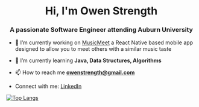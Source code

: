 <h1 align="center">Hi, I'm Owen Strength</h1>
<h3 align="center">A passionate Software Engineer attending Auburn University</h3>


- 🔭 I’m currently working on [MusicMeet](https://github.com/owenstrength/MusicMeet) a React Native based mobile app designed to allow you to meet others with a similar music taste

- 🌱 I’m currently learning **Java, Data Structures, Algorithms**

- 📫 How to reach me **owenstrength@gmail.com**

- Connect with me: [LinkedIn]("https://linkedin.com/in/owenstrength")

[![Top Langs](https://github-readme-stats.vercel.app/api/top-langs/?username=owenstrength&layout=compact)](https://github.com/owenstrength/github-readme-stats)
